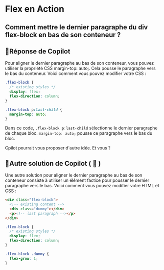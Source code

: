 # Flex en Action

## Comment mettre le dernier paragraphe du div flex-block en bas de son conteneur ?

## 🚀Réponse de Copilot

Pour aligner le dernier paragraphe au bas de son conteneur, vous pouvez utiliser la propriété CSS margin-top: auto;. Cela pousse le paragraphe vers le bas du conteneur. Voici comment vous pouvez modifier votre CSS :

```css
.flex-block {
  /* existing styles */
  display: flex;
  flex-direction: column;
}

.flex-block p:last-child {
  margin-top: auto;
}
```

Dans ce code, `.flex-block p:last-child` sélectionne le dernier paragraphe de chaque bloc. `margin-top: auto;` pousse ce paragraphe vers le bas du bloc.

Cpilot pourrait vous proposer d'autre idée. Et vous ?

## 🚀Autre solution de Copilot ( 👿 )

Une autre solution pour aligner le dernier paragraphe au bas de son conteneur consiste à utiliser un élément factice pour pousser le dernier paragraphe vers le bas. Voici comment vous pouvez modifier votre HTML et CSS :

```html
<div class="flex-block">
  <!-- existing content -->
  <div class="dummy"></div>
  <p><!-- last paragraph --></p>
</div>
```

```css
.flex-block {
  /* existing styles */
  display: flex;
  flex-direction: column;
}

.flex-block .dummy {
  flex-grow: 1;
}
```
